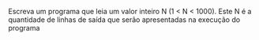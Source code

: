 Escreva um programa que leia um valor inteiro N (1 < N < 1000). Este N é a quantidade de linhas de saída que serão apresentadas na execução do programa